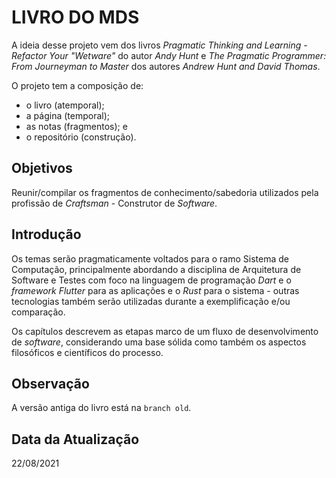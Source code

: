 # LIVRO DO MDS

A ideia desse projeto vem dos livros _Pragmatic Thinking and Learning - Refactor Your "Wetware"_ do autor _Andy Hunt_ e _The Pragmatic Programmer: From Journeyman to Master_ dos autores _Andrew Hunt and David Thomas_.

O projeto tem a composição de:

- o livro (atemporal);
- a página (temporal);
- as notas (fragmentos); e
- o repositório (construção).

## Objetivos

Reunir/compilar os fragmentos de conhecimento/sabedoria utilizados pela profissão de _Craftsman_ - Construtor de _Software_.

## Introdução

Os temas serão pragmaticamente voltados para o ramo Sistema de Computação, principalmente abordando a disciplina de Arquitetura de Software e Testes com foco na linguagem de programação _Dart_ e o _framework Flutter_ para as aplicações e o _Rust_ para o sistema - outras tecnologias também serão utilizadas durante a exemplificação e/ou comparação.

Os capítulos descrevem as etapas marco de um fluxo de desenvolvimento de _software_, considerando uma base sólida como também os aspectos filosóficos e científicos do processo.

## Observação

A versão antiga do livro está na `branch old`.

## Data da Atualização

22/08/2021
